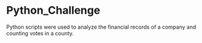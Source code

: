 # Python_Challenge
Python scripts were used to analyze the financial records of a company and counting votes in a county.
